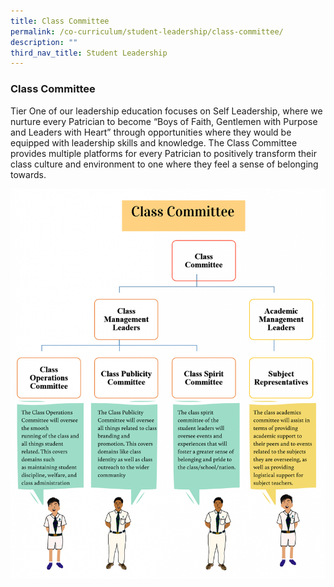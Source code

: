 ```yaml
---
title: Class Committee
permalink: /co-curriculum/student-leadership/class-committee/
description: ""
third_nav_title: Student Leadership
---
```

### **Class Committee**

Tier One of our leadership education focuses on Self Leadership, where we nurture every Patrician to become “Boys of Faith, Gentlemen with Purpose and Leaders with Heart” through opportunities where they would be equipped with leadership skills and knowledge. The Class Committee provides multiple platforms for every Patrician to positively transform their class culture and environment to one where they feel a sense of belonging towards.

![](/images/2022_Migration/Class%20Comm.png)